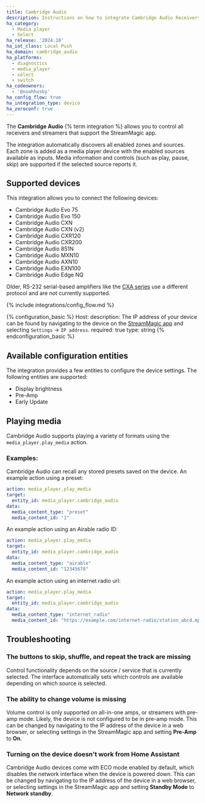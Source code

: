 ```yaml
---
title: Cambridge Audio
description: Instructions on how to integrate Cambridge Audio Receivers into Home Assistant.
ha_category:
  - Media player
  - Select
ha_release: '2024.10'
ha_iot_class: Local Push
ha_domain: cambridge_audio
ha_platforms:
  - diagnostics
  - media_player
  - select
  - switch
ha_codeowners:
  - '@noahhusby'
ha_config_flow: true
ha_integration_type: device
ha_zeroconf: true
---
```


The **Cambridge Audio** {% term integration %} allows you to control all receivers and streamers that support the StreamMagic app.

The integration automatically discovers all enabled zones and sources. Each zone is added as a media player device with the enabled sources available as inputs. Media information and controls (such as play, pause, skip) are supported if the selected source reports it.

## Supported devices

This integration allows you to connect the following devices:

- Cambridge Audio Evo 75
- Cambridge Audio Evo 150
- Cambridge Audio CXN
- Cambridge Audio CXN (v2)
- Cambridge Audio CXR120
- Cambridge Audio CXR200
- Cambridge Audio 851N
- Cambridge Audio MXN10
- Cambridge Audio AXN10
- Cambridge Audio EXN100
- Cambridge Audio Edge NQ

Older, RS-232 serial-based amplifiers like the [CXA series](https://www.cambridgeaudio.com/usa/en/products/hi-fi/cx-series-2/cxa81)
use a different protocol and are not currently supported.

{% include integrations/config_flow.md %}

{% configuration_basic %}
Host:
    description: The IP address of your device can be found by navigating to the device on the [StreamMagic app](https://www.cambridgeaudio.com/usa/en/products/streammagic) and selecting `Settings` → `IP address`.
    required: true
    type: string
{% endconfiguration_basic %}

## Available configuration entities

The integration provides a few entities to configure the device settings. The following entities are supported:

- Display brightness
- Pre-Amp
- Early Update

## Playing media

Cambridge Audio supports playing a variety of formats using the `media_player.play_media` action. 

### Examples:

Cambridge Audio can recall any stored presets saved on the device. An example action using a preset:
```yaml
action: media_player.play_media
target:
  entity_id: media_player.cambridge_audio
data:
  media_content_type: "preset"
  media_content_id: "1"
```

An example action using an Airable radio ID:

```yaml
action: media_player.play_media
target:
  entity_id: media_player.cambridge_audio
data:
  media_content_type: "airable"
  media_content_id: "12345678"
```

An example action using an internet radio url:
```yaml
action: media_player.play_media
target:
  entity_id: media_player.cambridge_audio
data:
  media_content_type: "internet_radio"
  media_content_id: "https://example.com/internet-radio/station_abcd.mp3"
```
## Troubleshooting

### The buttons to skip, shuffle, and repeat the track are missing

Control functionality depends on the source / service that is currently selected.
The interface automatically sets which controls are available depending on which source is selected.

### The ability to change volume is missing

Volume control is only supported on all-in-one amps, or streamers with pre-amp mode.
Likely, the device is not configured to be in pre-amp mode.
This can be changed by navigating to the IP address of the device in a web browser,
or selecting settings in the StreamMagic app and setting **Pre-Amp** to **On**.

### Turning on the device doesn't work from Home Assistant

Cambridge Audio devices come with ECO mode enabled by default, which disables the network interface when
the device is powered down. This can be changed by navigating to the IP address of the device in a web browser,
or selecting settings in the StreamMagic app and setting **Standby Mode** to **Network standby**.
